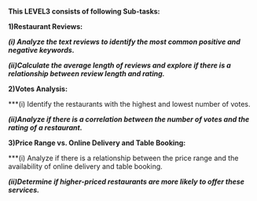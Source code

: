 **This LEVEL3 consists of following Sub-tasks:**

**1)Restaurant Reviews:**

 ***(i) Analyze the text reviews to identify the most
 common positive and negative keywords.***
 
 ***(ii)Calculate the average length of reviews and
 explore if there is a relationship between
  review length and rating.***
  
**2)Votes Analysis:**

***(i)  Identify the restaurants with the highest and
 lowest number of votes.

 ***(ii)Analyze if there is a correlation between the
 number of votes and the rating of a
 restaurant.***

**3)Price Range vs. Online Delivery and Table Booking:**

***(i) Analyze if there is a relationship between the
 price range and the availability of online
 delivery and table booking.
 
 ***(ii)Determine if higher-priced restaurants are
 more likely to offer these services.***







